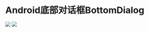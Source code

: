 # Android底部对话框BottomDialog
![](https://github.com/xiaoyanger0825/BottomDialog/raw/master/images/a.gif)
![](https://github.com/xiaoyanger0825/BottomDialog/raw/master/images/b.gif)